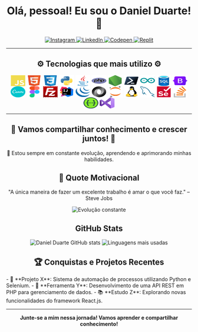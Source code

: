 <h1 align="center">Olá, pessoal! Eu sou o Daniel Duarte! 👋</h1>

<p align="center">
  <a href="https://www.instagram.com/dani__s2__/">
    <img src="https://img.shields.io/badge/Instagram-E4405F?style=for-the-badge&logo=instagram&logoColor=white" alt="Instagram">
  </a>
  <a href="https://www.linkedin.com/in/daniel-duarte-b53806224/">
    <img src="https://img.shields.io/badge/linkedin-836FFF?style=for-the-badge&logo=linkedin&logoColor=white" alt="LinkedIn">
  </a>
  <a href="https://codepen.io/danielduarte3105">
    <img src="https://img.shields.io/badge/codepen-564a5d?style=for-the-badge&logo=codepen&logoColor=white" alt="Codepen">
  </a>
  <a href="https://replit.com/@Daniel31052003">
    <img src="https://img.shields.io/badge/replit-E4405F?style=for-the-badge&logo=replit&logoColor=white" alt="Replit">
  </a>
</p>

---

<h2 align="center">⚙️ Tecnologias que mais utilizo ⚙️</h2>

<div align="center" style="display: inline_block;">
    <img align="center" alt="" height="30" width="40" src="https://raw.githubusercontent.com/devicons/devicon/master/icons/javascript/javascript-plain.svg">
    <img align="center" alt="" height="30" width="40" src="https://raw.githubusercontent.com/devicons/devicon/master/icons/html5/html5-original.svg">
    <img align="center" alt="" height="30" width="40" src="https://raw.githubusercontent.com/devicons/devicon/master/icons/css3/css3-original.svg">
    <img align="center" alt="" height="30" width="40" src="https://raw.githubusercontent.com/devicons/devicon/master/icons/python/python-original.svg">
    <img align="center" alt="" height="30" width="40" src="https://raw.githubusercontent.com/devicons/devicon/master/icons/java/java-original.svg">
    <img align="center" alt="" height="30" width="40" src="https://raw.githubusercontent.com/devicons/devicon/master/icons/php/php-original.svg">
    <img align="center" alt="" height="30" width="40" src="https://raw.githubusercontent.com/devicons/devicon/master/icons/nodejs/nodejs-original.svg">
    <img align="center" alt="" height="30" width="40" src="https://raw.githubusercontent.com/devicons/devicon/master/icons/powershell/powershell-original.svg">
    <img align="center" alt="" height="30" width="40" src="https://raw.githubusercontent.com/devicons/devicon/master/icons/arduino/arduino-original.svg">
    <img align="center" alt="" height="30" width="40" src="https://raw.githubusercontent.com/devicons/devicon/master/icons/azuresqldatabase/azuresqldatabase-original.svg">
    <img align="center" alt="" height="30" width="40" src="https://raw.githubusercontent.com/devicons/devicon/master/icons/bootstrap/bootstrap-original.svg">
    <img align="center" alt="" height="30" width="40" src="https://raw.githubusercontent.com/devicons/devicon/master/icons/canva/canva-original.svg">
    <img align="center" alt="" height="30" width="40" src="https://raw.githubusercontent.com/devicons/devicon/master/icons/figma/figma-original.svg">
    <img align="center" alt="" height="30" width="40" src="https://raw.githubusercontent.com/devicons/devicon/master/icons/filezilla/filezilla-original.svg">
    <img align="center" alt="" height="30" width="40" src="https://raw.githubusercontent.com/devicons/devicon/master/icons/intellij/intellij-original.svg">
    <img align="center" alt="" height="30" width="40" src="https://raw.githubusercontent.com/devicons/devicon/master/icons/jquery/jquery-original.svg">
    <img align="center" alt="" height="30" width="40" src="https://raw.githubusercontent.com/devicons/devicon/master/icons/json/json-original.svg">
    <img align="center" alt="" height="30" width="40" src="https://raw.githubusercontent.com/devicons/devicon/master/icons/jupyter/jupyter-original.svg">
    <img align="center" alt="" height="30" width="40" src="https://raw.githubusercontent.com/devicons/devicon/master/icons/linux/linux-original.svg">
    <img align="center" alt="" height="30" width="40" src="https://raw.githubusercontent.com/devicons/devicon/master/icons/mysql/mysql-original.svg">
    <img align="center" alt="" height="30" width="40" src="https://raw.githubusercontent.com/devicons/devicon/master/icons/selenium/selenium-original.svg">
    <img align="center" alt="" height="30" width="40" src="https://raw.githubusercontent.com/devicons/devicon/master/icons/stackoverflow/stackoverflow-original.svg">
    <img align="center" alt="" height="30" width="40" src="https://raw.githubusercontent.com/devicons/devicon/master/icons/swagger/swagger-original.svg">
    <img align="center" alt="" height="30" width="40" src="https://raw.githubusercontent.com/devicons/devicon/master/icons/visualstudio/visualstudio-original.svg">
</div>

---

<h2 align="center">🚀 Vamos compartilhar conhecimento e crescer juntos! 🚀</h2>

<p align="center">🔴 Estou sempre em constante evolução, aprendendo e aprimorando minhas habilidades.</p>


<h2 align="center">🌟 Quote Motivacional</h2>

<p align="center">"A única maneira de fazer um excelente trabalho é amar o que você faz." – Steve Jobs</p>

<p align="center">
  <img src="https://media.giphy.com/media/3oKIPsx2VAYAgEHC12/giphy.gif" width="300" alt="Evolução constante">
</p>

<h2 align="center">GitHub Stats</h2>
<p align="center">
  <img src="https://github-readme-stats.vercel.app/api?username=danielduarte3105&show_icons=true&theme=tokyonight" alt="Daniel Duarte GitHub stats" />
  <img src="https://github-readme-stats.vercel.app/api/top-langs/?username=danielduarte3105&layout=compact&theme=tokyonight" alt="Linguagens mais usadas" />
</p>

<h2 align="center">🏆 Conquistas e Projetos Recentes</h2>
- 🎯 **Projeto X**: Sistema de automação de processos utilizando Python e Selenium.
- 🔧 **Ferramenta Y**: Desenvolvimento de uma API REST em PHP para gerenciamento de dados.
- 📚 **Estudo Z**: Explorando novas funcionalidades do framework React.js.

---


<p align="center">
  <b>Junte-se a mim nessa jornada! Vamos aprender e compartilhar conhecimento!</b>
</p>
